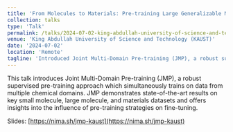 ```yaml
---
title: 'From Molecules to Materials: Pre-training Large Generalizable Models for Atomic Property Prediction'
collection: talks
type: 'Talk'
permalink: /talks/2024-07-02-king-abdullah-university-of-science-and-technology-kaust-from-molecules-to-materials-pre-training-large-generalizable-models-for-atomic-property-prediction
venue: 'King Abdullah University of Science and Technology (KAUST)'
date: '2024-07-02'
location: 'Remote'
tagline: 'Introduced Joint Multi-Domain Pre-training (JMP), a robust supervised pre-training approach which demonstrates state-of-the-art results on key small molecule, large molecule, and materials datasets.'
---
```


This talk introduces Joint Multi-Domain Pre-training (JMP), a robust supervised pre-training approach which simultaneously trains on data from multiple chemical domains. JMP demonstrates state-of-the-art results on key small molecule, large molecule, and materials datasets and offers insights into the influence of pre-training strategies on fine-tuning.

Slides: [https://nima.sh/jmp-kaust](https://nima.sh/jmp-kaust)

